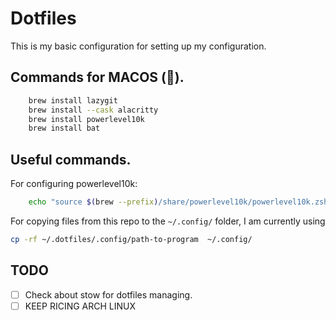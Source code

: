 # Dotfiles

This is my basic configuration for setting up my configuration.

##  Commands for MACOS (🤮).

```bash
    brew install lazygit
    brew install --cask alacritty
    brew install powerlevel10k
    brew install bat
```


## Useful commands.

For configuring powerlevel10k:

```bash 
    echo "source $(brew --prefix)/share/powerlevel10k/powerlevel10k.zsh-theme" >> ~/.zshrc
```

For copying files from this repo to the `~/.config/` folder, I am currently using

```bash 
cp -rf ~/.dotfiles/.config/path-to-program  ~/.config/
```

## TODO

- [ ] Check about stow for dotfiles managing.
- [ ] KEEP RICING ARCH LINUX
